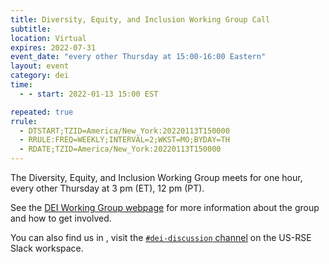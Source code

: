 ```yaml
---
title: Diversity, Equity, and Inclusion Working Group Call
subtitle:
location: Virtual
expires: 2022-07-31
event_date: "every other Thursday at 15:00-16:00 Eastern"
layout: event
category: dei
time:
  - - start: 2022-01-13 15:00 EST

repeated: true
rrule:
  - DTSTART;TZID=America/New_York:20220113T150000
  - RRULE:FREQ=WEEKLY;INTERVAL=2;WKST=MO;BYDAY=TH
  - RDATE;TZID=America/New_York:20220113T150000
---
```


The Diversity, Equity, and Inclusion Working Group meets for one hour, every
other Thursday at 3 pm (ET), 12 pm (PT).

See the [DEI Working Group webpage](https://us-rse.org/wg/dei/) for more
information about the group and how to get involved.

You can also find us in , visit the
[`#dei-discussion` channel](https://usrse.slack.com/messages/dei-discussion)
on the US-RSE Slack workspace.
